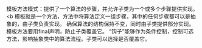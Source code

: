 
模板方法模式：提供了一个算法的步骤，并允许子类为一个或多个步骤提供实现。
<b
	      模板就是一个方法，方法中将算法定义一组步骤，其中的任何步骤都可以是抽象的，由子类负责实现。
	      确保算法的结构保持不变，同时由子类提供部分实现。
	      模板方法要用final声明，防止子类覆盖它。
	      “钩子”能够作为条件控制，控制可选方法，影响抽象类中的算法流程。子类可以选择是否覆盖它。
